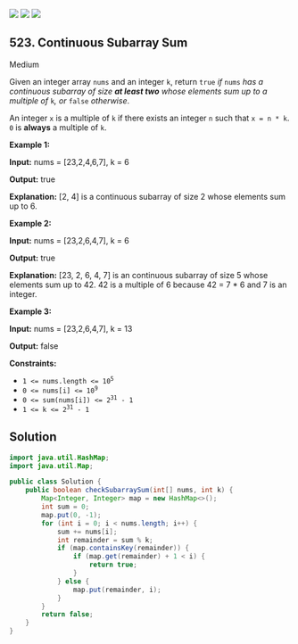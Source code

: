 [![](https://img.shields.io/github/stars/javadev/LeetCode-in-Java?label=Stars&style=flat-square)](https://github.com/javadev/LeetCode-in-Java)
[![](https://img.shields.io/github/forks/javadev/LeetCode-in-Java?label=Fork%20me%20on%20GitHub%20&style=flat-square)](https://github.com/javadev/LeetCode-in-Java/fork)
[![](https://img.shields.io/badge/-LeetCode%20in%20Kotlin-blue?style=flat-square)](https://github.com/javadev/LeetCode-in-Kotlin)

## 523\. Continuous Subarray Sum

Medium

Given an integer array `nums` and an integer `k`, return `true` _if_ `nums` _has a continuous subarray of size **at least two** whose elements sum up to a multiple of_ `k`_, or_ `false` _otherwise_.

An integer `x` is a multiple of `k` if there exists an integer `n` such that `x = n * k`. `0` is **always** a multiple of `k`.

**Example 1:**

**Input:** nums = [23,2,4,6,7], k = 6

**Output:** true

**Explanation:** [2, 4] is a continuous subarray of size 2 whose elements sum up to 6.

**Example 2:**

**Input:** nums = [23,2,6,4,7], k = 6

**Output:** true

**Explanation:** [23, 2, 6, 4, 7] is an continuous subarray of size 5 whose elements sum up to 42. 42 is a multiple of 6 because 42 = 7 \* 6 and 7 is an integer.

**Example 3:**

**Input:** nums = [23,2,6,4,7], k = 13

**Output:** false

**Constraints:**

*   <code>1 <= nums.length <= 10<sup>5</sup></code>
*   <code>0 <= nums[i] <= 10<sup>9</sup></code>
*   <code>0 <= sum(nums[i]) <= 2<sup>31</sup> - 1</code>
*   <code>1 <= k <= 2<sup>31</sup> - 1</code>

## Solution

```java
import java.util.HashMap;
import java.util.Map;

public class Solution {
    public boolean checkSubarraySum(int[] nums, int k) {
        Map<Integer, Integer> map = new HashMap<>();
        int sum = 0;
        map.put(0, -1);
        for (int i = 0; i < nums.length; i++) {
            sum += nums[i];
            int remainder = sum % k;
            if (map.containsKey(remainder)) {
                if (map.get(remainder) + 1 < i) {
                    return true;
                }
            } else {
                map.put(remainder, i);
            }
        }
        return false;
    }
}
```